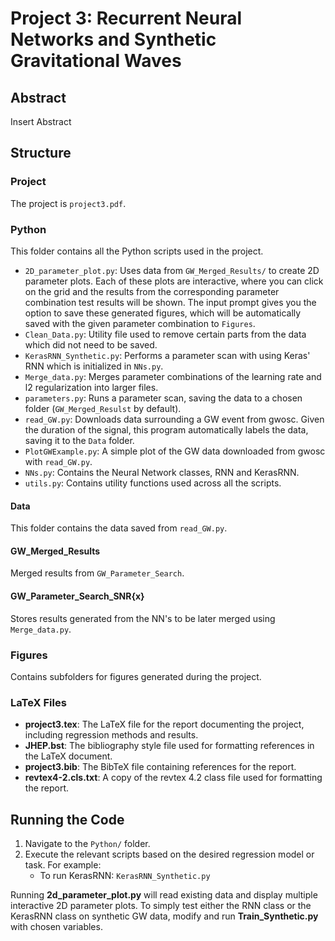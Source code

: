 # Project 3: Recurrent Neural Networks and Synthetic Gravitational Waves

## Abstract
Insert Abstract

## Structure

### Project
The project is `project3.pdf`.

### Python
This folder contains all the Python scripts used in the project.

- `2D_parameter_plot.py`: Uses data from `GW_Merged_Results/` to create 2D parameter plots. Each of these plots are interactive, where you can click on the grid and the results from the corresponding parameter combination test results will be shown. The input prompt gives you the option to save these generated figures, which will be automatically saved with the given parameter combination to `Figures`.
- `Clean_Data.py`: Utility file used to remove certain parts from the data which did not need to be saved.
- `KerasRNN_Synthetic.py`: Performs a parameter scan with using Keras' RNN which is initialized in `NNs.py`.
- `Merge_data.py`: Merges parameter combinations of the learning rate and l2 regularization into larger files.
- `parameters.py`: Runs a parameter scan, saving the data to a chosen folder (`GW_Merged_Resulst` by default).
- `read_GW.py`: Downloads data surrounding a GW event from gwosc. Given the duration of the signal, this program automatically labels the data, saving it to the `Data` folder.
- `PlotGWExample.py`: A simple plot of the GW data downloaded from gwosc with `read_GW.py`.
- `NNs.py`: Contains the Neural Network classes, RNN and KerasRNN.
- `utils.py`: Contains utility functions used across all the scripts.

#### Data
This folder contains the data saved from `read_GW.py`.

#### GW_Merged_Results
Merged results from `GW_Parameter_Search`.

#### GW_Parameter_Search_SNR{x}
Stores results generated from the NN's to be later merged using `Merge_data.py`.


### Figures
Contains subfolders for figures generated during the project.

### LaTeX Files
- **project3.tex**: The LaTeX file for the report documenting the project, including regression methods and results.
- **JHEP.bst**: The bibliography style file used for formatting references in the LaTeX document.
- **project3.bib**: The BibTeX file containing references for the report.
- **revtex4-2.cls.txt**: A copy of the revtex 4.2 class file used for formatting the report.

## Running the Code
1. Navigate to the `Python/` folder.
2. Execute the relevant scripts based on the desired regression model or task. For example:
   - To run KerasRNN: `KerasRNN_Synthetic.py`

Running **2d_parameter_plot.py** will read existing data and display multiple interactive 2D parameter plots. To simply test either the RNN class or the KerasRNN class on synthetic GW data, modify and run **Train_Synthetic.py** with chosen variables.